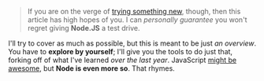 > If you are on the verge of [trying something new][1], though, then this article has high hopes of you. I can _personally guarantee_ you won't regret giving **Node.JS** a test drive.

I'll try to cover as much as possible, but this is meant to be just _an overview_. You have to **explore by yourself**; I'll give you the tools to do just that, forking off of what I've learned _over the last year_. JavaScript [might be awesome][2], but **Node is even more so**. That rhymes.

[1]: /2012/12/29/single-page-design-madness
[2]: /2013/02/15/javascript-is-awesome

